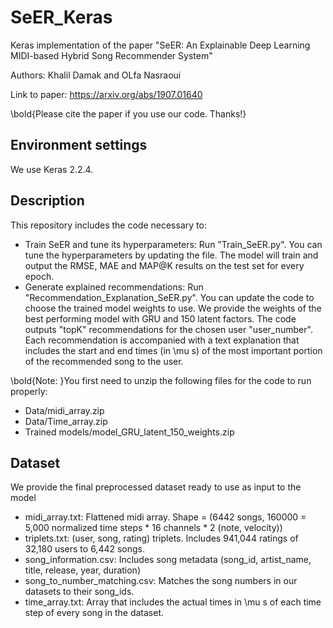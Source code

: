 # SeER_Keras
Keras implementation of the paper "SeER: An Explainable Deep Learning MIDI-based Hybrid Song Recommender System"

Authors: Khalil Damak and OLfa Nasraoui

Link to paper: https://arxiv.org/abs/1907.01640

\bold{Please cite the paper if you use our code. Thanks!}

## Environment settings
We use Keras 2.2.4.

## Description
This repository includes the code necessary to:
* Train SeER and tune its hyperparameters:
Run "Train_SeER.py". You can tune the hyperparameters by updating the file. The model will train and output the RMSE, MAE and MAP@K results on the test set for every epoch.
* Generate explained recommendations:
Run "Recommendation_Explanation_SeER.py". You can update the code to choose the trained model weights to use. We provide the weights of the best performing model with GRU and 150 latent factors. The code outputs "topK" recommendations for the chosen user "user_number". Each recommendation is accompanied with a text explanation that includes the start and end times (in \mu s) of the most important portion of the recommended song to the user.

\bold{Note: }You first need to unzip the following files for the code to run properly:
* Data/midi_array.zip
* Data/Time_array.zip
* Trained models/model_GRU_latent_150_weights.zip

## Dataset
We provide the final preprocessed dataset ready to use as input to the model
* midi_array.txt: Flattened midi array. Shape = (6442 songs, 160000 = 5,000 normalized time steps * 16 channels * 2 (note, velocity))
* triplets.txt: (user, song, rating) triplets. Includes 941,044 ratings of 32,180 users to 6,442 songs.
* song_information.csv: Includes song metadata (song_id, artist_name, title, release, year, duration)
* song_to_number_matching.csv: Matches the song numbers in our datasets to their song_ids.
* time_array.txt: Array that includes the actual times in \mu s of each time step of every song in the dataset.

